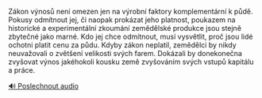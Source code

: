 
Zákon výnosů není omezen jen na výrobní faktory komplementární k půdě. Pokusy odmítnout jej, či naopak prokázat jeho platnost, poukazem na historické a experimentální zkoumání zemědělské produkce jsou stejně zbytečné jako marné. Kdo jej chce odmítnout, musí vysvětlit, proč jsou lidé ochotni platit cenu za půdu. Kdyby zákon neplatil, zemědělci by nikdy neuvažovali o zvětšení velikosti svých farem. Dokázali by donekonečna zvyšovat výnos jakéhokoli kousku země zvyšováním svých vstupů kapitálu a práce.

[🔊 Poslechnout audio](/data/7-paragraphs/audio/chapter_32/para_008-Zkon-vnos-nen-omezen-jen-na-vrobn-faktory-ko.mp3)
